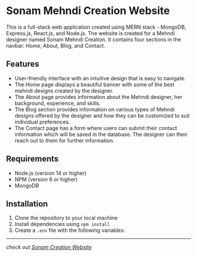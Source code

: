 # Sonam Mehndi Creation Website

This is a full-stack web application created using MERN stack - MongoDB, Express.js, React.js, and Node.js. The website is created for a Mehndi designer named Sonam Mehndi Creation. It contains four sections in the navbar: Home, About, Blog, and Contact.

## Features

- User-friendly interface with an intuitive design that is easy to navigate.
- The Home page displays a beautiful banner with some of the best mehndi designs created by the designer.
- The About page provides information about the Mehndi designer, her background, experience, and skills.
- The Blog section provides information on various types of Mehndi designs offered by the designer and how they can be customized to suit individual preferences.
- The Contact page has a form where users can submit their contact information which will be saved in the database. The designer can then reach out to them for further information.

## Requirements

- Node.js (version 14 or higher)
- NPM (version 6 or higher)
- MongoDB

## Installation

1. Clone the repository to your local machine
2. Install dependencies using `npm install`
3. Create a `.env` file with the following variables:


---
_check out [Sonam Creation Website](https://sonamcreation.vercel.app/)_
